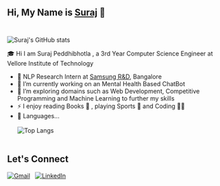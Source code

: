 ## Hi, My Name is [Suraj](https://www.github.com/Surajpedd) 👋 <br><br>

![Suraj's GitHub stats](https://github-readme-stats.vercel.app/api?username=Surajpedd&count_private=true&show_icons=true&theme=yeblu&hide=prs,issues)

🎓 Hi I am Suraj Peddhibhotla , a 3rd Year Computer Science Engineer at Vellore Institute of Technology

- 💼 NLP Research Intern at [Samsung R&D](https://research.samsung.com/sri-b), Bangalore
- 🚀 I’m currently working on an Mental Health Based ChatBot
- 🌱 I’m exploring domains such as Web Development, Competitive Programming and Machine Learning to further my skills
- ⚡ I enjoy reading Books 📖 , playing Sports 🏀 and Coding 👨‍💻
- 🔭 Languages...<br><br>
![Top Langs](https://github-readme-stats.vercel.app/api/top-langs/?username=Surajpedd&layout=compact)
<br><br>

## Let's Connect
 
<a href="mailto:surajpedd@gmail.com"><img src="https://img.shields.io/badge/gmail-%23D14836.svg?&style=for-the-badge&logo=gmail&logoColor=white" alt="Gmail"/></a>&nbsp;&nbsp;
<a href="https://www.linkedin.com/in/surajpedd/"><img src="https://img.shields.io/badge/linkedin-%230077B5.svg?&style=for-the-badge&logo=linkedin&logoColor=white" alt="LinkedIn"/></a>

<!--
## 👨‍💻 My Profiles :-

<a href ="https://www.hackerrank.com/Suraj_19BCE1044"><img src = "https://img.shields.io/badge/CodeChef-%23964B00.svg?style=for-the-badge&logo=CodeChef&logoColor=white"></a>&nbsp;
<a href="https://www.codechef.com/users/suraj_pedd"><img src = "https://img.shields.io/badge/-Hackerrank-2EC866?style=for-the-badge&logo=HackerRank&logoColor=white"></a>&nbsp;
<a href="https://leetcode.com/im_Groot"><img src = "https://img.shields.io/badge/LeetCode-000000?style=for-the-badge&logo=LeetCode&logoColor=#d16c06"></a>&nbsp;
<a href="https://auth.geeksforgeeks.org/user/surajpedd"><img src = "https://img.shields.io/badge/GeeksforGeeks-gray?style=for-the-badge&logo=geeksforgeeks&logoColor=35914c"></a>

->
